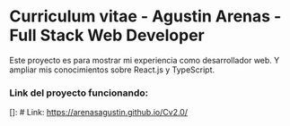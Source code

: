 # Curriculum vitae - Agustin Arenas - Full Stack Web Developer

Este proyecto es para mostrar mi experiencia como desarrollador web. Y ampliar mis conocimientos sobre React.js y TypeScript.

### Link del proyecto funcionando:
[]: # Link: https://arenasagustin.github.io/Cv2.0/